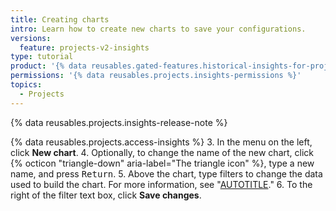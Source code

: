 ```yaml
---
title: Creating charts
intro: Learn how to create new charts to save your configurations.
versions:
  feature: projects-v2-insights
type: tutorial
product: '{% data reusables.gated-features.historical-insights-for-projects %}'
permissions: '{% data reusables.projects.insights-permissions %}'
topics:
  - Projects
---
```


{% data reusables.projects.insights-release-note %}

{% data reusables.projects.access-insights %}
3. In the menu on the left, click **New chart**.
4. Optionally, to change the name of the new chart, click {% octicon "triangle-down" aria-label="The triangle icon" %}, type a new name, and press <kbd>Return</kbd>.
5. Above the chart, type filters to change the data used to build the chart. For more information, see "[AUTOTITLE](/issues/planning-and-tracking-with-projects/customizing-views-in-your-project/filtering-projects)."
6. To the right of the filter text box, click **Save changes**.
